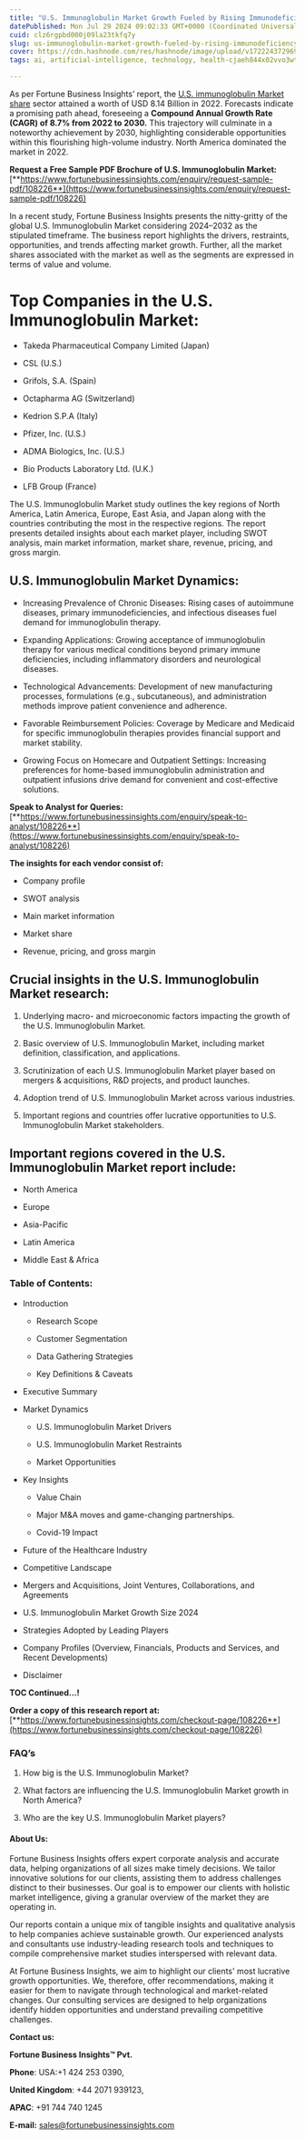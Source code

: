 ```yaml
---
title: "U.S. Immunoglobulin Market Growth Fueled by Rising Immunodeficiency Treatments"
datePublished: Mon Jul 29 2024 09:02:33 GMT+0000 (Coordinated Universal Time)
cuid: clz6rgpbd000j09la23tkfq7y
slug: us-immunoglobulin-market-growth-fueled-by-rising-immunodeficiency-treatments
cover: https://cdn.hashnode.com/res/hashnode/image/upload/v1722243729697/c2c92b8f-0dd5-4eb4-927f-d283edc25e71.png
tags: ai, artificial-intelligence, technology, health-cjaeh844x02vvo3wtj5r2s75q, healthcare

---
```


As per Fortune Business Insights’ report, the [U.S. immunoglobulin Market share](https://www.fortunebusinessinsights.com/u-s-immunoglobulin-market-108226) sector attained a worth of USD 8.14 Billion in 2022. Forecasts indicate a promising path ahead, foreseeing a **Compound Annual Growth Rate (CAGR) of 8.7% from 2022 to 2030.** This trajectory will culminate in a noteworthy achievement by 2030, highlighting considerable opportunities within this flourishing high-volume industry. North America dominated the market in 2022.

**Request a Free Sample PDF Brochure of U.S. Immunoglobulin Market:** [**https://www.fortunebusinessinsights.com/enquiry/request-sample-pdf/108226**](https://www.fortunebusinessinsights.com/enquiry/request-sample-pdf/108226)

In a recent study, Fortune Business Insights presents the nitty-gritty of the global U.S. Immunoglobulin Market considering 2024–2032 as the stipulated timeframe. The business report highlights the drivers, restraints, opportunities, and trends affecting market growth. Further, all the market shares associated with the market as well as the segments are expressed in terms of value and volume.

# **Top Companies in the U.S. Immunoglobulin Market:**

* Takeda Pharmaceutical Company Limited (Japan)
    
* CSL (U.S.)
    
* Grifols, S.A. (Spain)
    
* Octapharma AG (Switzerland)
    
* Kedrion S.P.A (Italy)
    
* Pfizer, Inc. (U.S.)
    
* ADMA Biologics, Inc. (U.S.)
    
* Bio Products Laboratory Ltd. (U.K.)
    
* LFB Group (France)
    

The U.S. Immunoglobulin Market study outlines the key regions of North America, Latin America, Europe, East Asia, and Japan along with the countries contributing the most in the respective regions. The report presents detailed insights about each market player, including SWOT analysis, main market information, market share, revenue, pricing, and gross margin.

## U.S. Immunoglobulin Market **Dynamics**:

* Increasing Prevalence of Chronic Diseases: Rising cases of autoimmune diseases, primary immunodeficiencies, and infectious diseases fuel demand for immunoglobulin therapy.
    
* Expanding Applications: Growing acceptance of immunoglobulin therapy for various medical conditions beyond primary immune deficiencies, including inflammatory disorders and neurological diseases.
    
* Technological Advancements: Development of new manufacturing processes, formulations (e.g., subcutaneous), and administration methods improve patient convenience and adherence.
    
* Favorable Reimbursement Policies: Coverage by Medicare and Medicaid for specific immunoglobulin therapies provides financial support and market stability.
    
* Growing Focus on Homecare and Outpatient Settings: Increasing preferences for home-based immunoglobulin administration and outpatient infusions drive demand for convenient and cost-effective solutions.
    

**Speak to Analyst for Queries:** [**https://www.fortunebusinessinsights.com/enquiry/speak-to-analyst/108226**](https://www.fortunebusinessinsights.com/enquiry/speak-to-analyst/108226)

**The insights for each vendor consist of:**

* Company profile
    
* SWOT analysis
    
* Main market information
    
* Market share
    
* Revenue, pricing, and gross margin
    

## **Crucial insights in the U.S. Immunoglobulin Market research:**

1. Underlying macro- and microeconomic factors impacting the growth of the U.S. Immunoglobulin Market.
    
2. Basic overview of U.S. Immunoglobulin Market, including market definition, classification, and applications.
    
3. Scrutinization of each U.S. Immunoglobulin Market player based on mergers & acquisitions, R&D projects, and product launches.
    
4. Adoption trend of U.S. Immunoglobulin Market across various industries.
    
5. Important regions and countries offer lucrative opportunities to U.S. Immunoglobulin Market stakeholders.
    

## **Important regions covered in the U.S. Immunoglobulin Market report include:**

* North America
    
* Europe
    
* Asia-Pacific
    
* Latin America
    
* Middle East & Africa
    

### **Table of Contents:**

* Introduction
    
    * Research Scope
        
    * Customer Segmentation
        
    * Data Gathering Strategies
        
    * Key Definitions & Caveats
        
* Executive Summary
    
* Market Dynamics
    
    * U.S. Immunoglobulin Market Drivers
        
    * U.S. Immunoglobulin Market Restraints
        
    * Market Opportunities
        
* Key Insights
    
    * Value Chain
        
    * Major M&A moves and game-changing partnerships.
        
    * Covid-19 Impact
        
* Future of the Healthcare Industry
    
* Competitive Landscape
    
* Mergers and Acquisitions, Joint Ventures, Collaborations, and Agreements
    
* U.S. Immunoglobulin Market Growth Size 2024
    
* Strategies Adopted by Leading Players
    
* Company Profiles (Overview, Financials, Products and Services, and Recent Developments)
    
* Disclaimer
    

**TOC Continued…!**

**Order a copy of this research report at:** [**https://www.fortunebusinessinsights.com/checkout-page/108226**](https://www.fortunebusinessinsights.com/checkout-page/108226)

### **FAQ’s**

1. How big is the U.S. Immunoglobulin Market?
    
2. What factors are influencing the U.S. Immunoglobulin Market growth in North America?
    
3. Who are the key U.S. Immunoglobulin Market players?
    

#### **About Us:**

Fortune Business Insights offers expert corporate analysis and accurate data, helping organizations of all sizes make timely decisions. We tailor innovative solutions for our clients, assisting them to address challenges distinct to their businesses. Our goal is to empower our clients with holistic market intelligence, giving a granular overview of the market they are operating in.

Our reports contain a unique mix of tangible insights and qualitative analysis to help companies achieve sustainable growth. Our experienced analysts and consultants use industry-leading research tools and techniques to compile comprehensive market studies interspersed with relevant data.

At Fortune Business Insights, we aim to highlight our clients' most lucrative growth opportunities. We, therefore, offer recommendations, making it easier for them to navigate through technological and market-related changes. Our consulting services are designed to help organizations identify hidden opportunities and understand prevailing competitive challenges.

**Contact us:**

**Fortune Business Insights™ Pvt.**

**Phone**: USA:+1 424 253 0390,

**United Kingdom**: +44 2071 939123,

**APAC**: +91 744 740 1245

**E-mail:** [sales@fortunebusinessinsights.com](mailto:sales@fortunebusinessinsights.com)